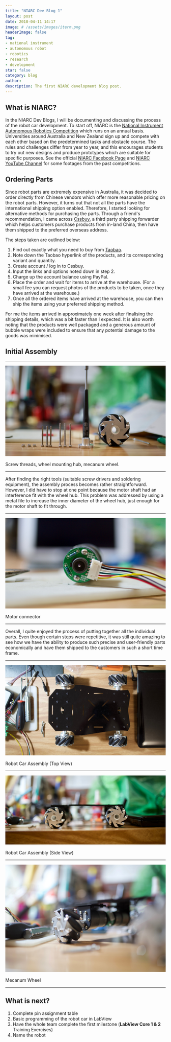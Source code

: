 ```yaml
---
title: "NIARC Dev Blog 1"
layout: post
date: 2018-04-11 14:17
image: # /assets/images/iterm.png
headerImage: false
tag:
- national instrument
- autonomous robot
- robotics
- research
- development
star: false
category: blog
author:
description: The first NIARC development blog post.
---
```


## What is NIARC?

In the NIARC Dev Blogs, I will be documenting and discussing the process of the robot car development. To start off, NIARC is the [National Instrument Autonomous Robotics Competition](http://australia.ni.com/ni-arc/) which runs on an annual basis. Universities around Australia and New Zealand sign up and compete with each other based on the predetermined tasks and obstacle course. The rules and challenges differ from year to year, and this encourages students to try out new designs and produce prototypes which are suitable for specific purposes. See the official [NIARC Facebook Page](https://www.facebook.com/niroboticscomp/) and [NIARC YouTube Channel](https://www.youtube.com/channel/UCYKerj0SwaT1BaTSi9Xxltw) for some footages from the past competitions.

## Ordering Parts

Since robot parts are extremely expensive in Australia, it was decided to order directly from Chinese vendors which offer more reasonable pricing on the robot parts. However, it turns out that not all the parts have the international shipping option enabled. Therefore, I started looking for alternative methods for purchasing the parts. Through a friend's recommendation, I came across [Cssbuy](www.cssbuy.com), a third party shipping forwarder which helps customers purchase products from in-land China, then have them shipped to the preferred overseas address.

The steps taken are outlined below:

1. Find out exactly what you need to buy from [Taobao](https://world.taobao.com).
2. Note down the Taobao hyperlink of the products, and its corresponding variant and quantity.
3. Create account / log in to Cssbuy.
4. Input the links and options noted down in step 2.
5. Charge up the account balance using PayPal.
6. Place the order and wait for items to arrive at the warehouse. (For a small fee you can request photos of the products to be taken, once they have arrived at the warehouse.)
7. Once all the ordered items have arrived at the warehouse, you can then ship the items using your preferred shipping method.

For me the items arrived in approximately one week after finalising the shipping details, which was a bit faster than I expected. It is also worth noting that the products were well packaged and a generous amount of bubble wraps were included to ensure that any potential damage to the goods was minimised.

## Initial Assembly

---

![iTerm2](/assets/images/devblog1/screws-wheels.jpg)
<figcaption class="caption">Screw threads, wheel mounting hub, mecanum wheel.</figcaption>

---

After finding the right tools (suitable screw drivers and soldering equipment), the assembly process becomes rather straightforward. However, I did have to stop at one point because the motor shaft had an interference fit with the wheel hub. This problem was addressed by using a metal file to increase the inner diameter of the wheel hub, just enough for the motor shaft to fit through.

---

![iTerm2](/assets/images/devblog1/motor-connector.jpg)
<figcaption class="caption">Motor connector</figcaption>

---

Overall, I quite enjoyed the process of putting together all the individual parts. Even though certain steps were repetitive, it was still quite amazing to see how we have the ability to produce such precise and user-friendly parts economically and have them shipped to the customers in such a short time frame.

---

![iTerm2](/assets/images/devblog1/robot-top.jpg)
<figcaption class="caption">Robot Car Assembly (Top View)</figcaption>

---

![iTerm2](/assets/images/devblog1/robot-side.jpg)
<figcaption class="caption">Robot Car Assembly (Side View)</figcaption>

---

![iTerm2](/assets/images/devblog1/wheel.jpg)
<figcaption class="caption">Mecanum Wheel</figcaption>

---

## What is next?

1. Complete pin assignment table
2. Basic programming of the robot car in LabView
3. Have the whole team complete the first milestone (**LabView Core 1 & 2** Training Exercises)
4. Name the robot
